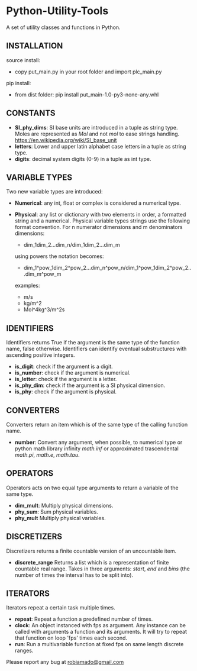 # Python-Utility-Tools
A set of utility classes and functions in Python.

## INSTALLATION

source install:
  - copy put_main.py in your root folder and import plc_main.py

pip install:
  - from dist folder: pip install put_main-1.0-py3-none-any.whl
  
## CONSTANTS

- **SI_phy_dims**: SI base units are introduced in a tuple as string type. Moles are represented as _Mol_ and not _mol_ to ease strings handling. https://en.wikipedia.org/wiki/SI_base_unit
- **letters**: Lower and upper latin alphabet case letters in a tuple as string type.
- **digits**: decimal system digits (0-9) in a tuple as int type.

## VARIABLE TYPES

Two new variable types are introduced:

- **Numerical**: any int, float or complex is considered a numerical type.

- **Physical**: any list or dictionary with two elements in order, a formatted string and a numerical. Physical variable types strings use the following format convention.
For n numerator dimensions and m denominators dimensions:
  - dim_1dim_2...dim_n/dim_1dim_2...dim_m

  using powers the notation becomes:
  - dim_1^pow_1dim_2^pow_2...dim_n^pow_n/dim_1^pow_1dim_2^pow_2...dim_m^pow_m

  examples:
  - m/s
  - kg/m^2
  - Mol^4kg^3/m^2s

## IDENTIFIERS

Identifiers returns True if the argument is the same type of the function
name, false otherwise. Identifiers can identify eventual substructures
with ascending positive integers.

- **is_digit**: check if the argument is a digit.
- **is_number**: check if the argument is numerical.
- **is_letter**: check if the argument is a letter.
- **is_phy_dim**: check if the argument is a SI physical dimension.
- **is_phy**: check if the argument is physical.

## CONVERTERS

Converters return an item which is of the same type of 
the calling function name.

- **number**: Convert any argument, when possible, to numerical type or python math library infinity _math.inf_ or
  approximated trascendental _math.pi_, _math.e_, _math.tau_.
  
## OPERATORS

Operators acts on two equal type arguments to return a variable 
of the same type.

- **dim_mult**: Multiply physical dimensions.
- **phy_sum**: Sum physical variables.
- **phy_mult** Multiply physical variables.

## DISCRETIZERS

Discretizers returns a finite countable version of an uncountable item.

- **discrete_range** Returns a list which is a representation of finite countable real range. Takes in three arguments: _start_, _end_ and _bins_ (the number of times the interval has to be split into).

## ITERATORS

Iterators repeat a certain task multiple times.
- **repeat**: Repeat a function a predefined number of times.
- **clock**: An object instanced with fps as argument. Any instance can be called with arguments a function and its
              arguments. It will try to repeat that function on loop 'fps' times each second.
- **run**: Run a multivariable function at fixed fps on same length discrete ranges.

Please report any bug at robiamado@gmail.com
